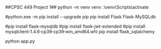 ##CPSC 449 Project 1##
python -m venv venv
.\venv\Scripts\activate

#python.exe -m pip install --upgrade pip
pip install Flask Flask-MySQLdb

#pip install flask-mysqldb
#pip install flask-jwt-extended
#pip install mysqlclient‑1.4.6‑cp39‑cp39‑win_amd64.whl
pip install flask_sqlalchemy


python app.py
